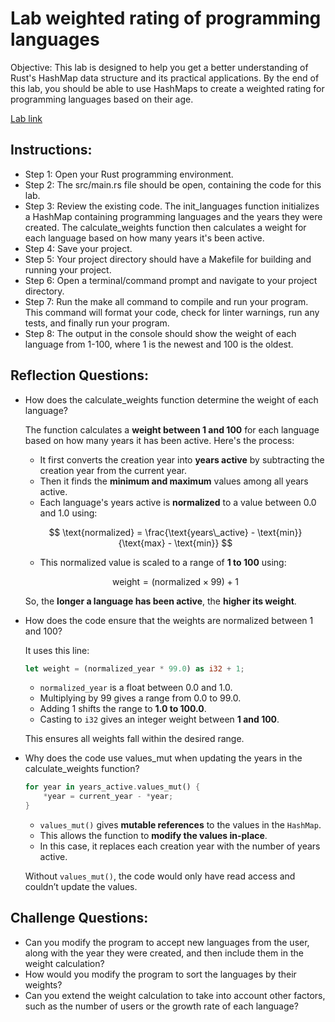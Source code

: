# Lab weighted rating of programming languages

Objective: This lab is designed to help you get a better understanding of Rust's HashMap data structure and its practical applications. By the end of this lab, you should be able to use HashMaps to create a weighted rating for programming languages based on their age.

[Lab link](https://www.coursera.org/learn/data-engineering-rust/ungradedLab/fQq6m/weighting-programming-languages-with-rust-hashmaps/lab)

## Instructions:

* Step 1: Open your Rust programming environment.
* Step 2: The src/main.rs file should be open, containing the code for this lab.
* Step 3: Review the existing code. The init_languages function initializes a HashMap containing programming languages and the years they were created. The calculate_weights function then calculates a weight for each language based on how many years it's been active.
* Step 4: Save your project.
* Step 5: Your project directory should have a Makefile for building and running your project.
* Step 6: Open a terminal/command prompt and navigate to your project directory.
* Step 7: Run the make all command to compile and run your program. This command will format your code, check for linter warnings, run any tests, and finally run your program.
* Step 8: The output in the console should show the weight of each language from 1-100, where 1 is the newest and 100 is the oldest.

## Reflection Questions:

* How does the calculate_weights function determine the weight of each language?

    The function calculates a **weight between 1 and 100** for each language based on how many years it has been active. Here's the process:

    - It first converts the creation year into **years active** by subtracting the creation year from the current year.
    - Then it finds the **minimum and maximum** values among all years active.
    - Each language's years active is **normalized** to a value between 0.0 and 1.0 using:

    $$
    \text{normalized} = \frac{\text{years\_active} - \text{min}}{\text{max} - \text{min}}
    $$

    - This normalized value is scaled to a range of **1 to 100** using:

    $$
    \text{weight} = (\text{normalized} \times 99) + 1
    $$

    So, the **longer a language has been active**, the **higher its weight**.


* How does the code ensure that the weights are normalized between 1 and 100?

    It uses this line:

    ```rust
    let weight = (normalized_year * 99.0) as i32 + 1;
    ```

    - `normalized_year` is a float between 0.0 and 1.0.
    - Multiplying by 99 gives a range from 0.0 to 99.0.
    - Adding 1 shifts the range to **1.0 to 100.0**.
    - Casting to `i32` gives an integer weight between **1 and 100**.

    This ensures all weights fall within the desired range.

* Why does the code use values_mut when updating the years in the calculate_weights function?

    ```rust
    for year in years_active.values_mut() {
        *year = current_year - *year;
    }
    ```

    - `values_mut()` gives **mutable references** to the values in the `HashMap`.
    - This allows the function to **modify the values in-place**.
    - In this case, it replaces each creation year with the number of years active.

    Without `values_mut()`, the code would only have read access and couldn’t update the values.

## Challenge Questions:

* Can you modify the program to accept new languages from the user, along with the year they were created, and then include them in the weight calculation?
* How would you modify the program to sort the languages by their weights?
* Can you extend the weight calculation to take into account other factors, such as the number of users or the growth rate of each language?
